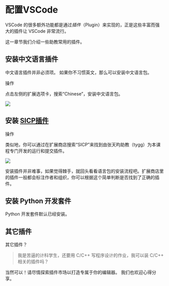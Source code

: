 # 配置VSCode

VSCode 的很多额外功能都是通&#x8FC7;_&#x63D2;件_（Plugin）来实现的，正是这些丰富而强大的插件让 VSCode 非常流行。

这一章节我们介绍一些助教常用的插件。

## 安装中文语言插件 <a href="#an-zhuang-zhong-wen-yu-yan-cha-jian" id="an-zhuang-zhong-wen-yu-yan-cha-jian"></a>

中文语言插件并非必须项。 如果你不习惯英文，那么可以安装中文语言包。

操作

点击左侧的扩展选项卡，搜索“Chinese”，安装中文语言包。

![](https://sicp.pascal-lab.net/2024/labs/lab00/images/vscode_language.png)

## 安装 [SICP插件](https://marketplace.visualstudio.com/items?itemName=doowzs.sicp) <a href="#an-zhuang-sicp-cha-jian" id="an-zhuang-sicp-cha-jian"></a>

操作

类似地，你可以通过在扩展商店搜索“SICP”来找到由张天昀助教（tygg）为本课程专门开发的运行和提交插件。

![](https://sicp.pascal-lab.net/2024/labs/lab00/images/install_sicp.png)

安装插件并非难事，如果觉得棘手，就回头看看语言包的安装流程吧。扩展商店里的插件一般都会标注作者和组织，你可以根据这个简单判断是否找到了正确的插件。

## 安装 Python 开发套件 <a href="#an-zhuang-python-kai-fa-tao-jian" id="an-zhuang-python-kai-fa-tao-jian"></a>

Python 开发套件默认已经安装。

## 其它插件 <a href="#qi-ta-cha-jian" id="qi-ta-cha-jian"></a>

其它插件？

> 我是苦逼的计科学生，还要用 C/C++ 写程序设计的作业，我可以装 C/C++ 相关的插件吗？

当然可以！请尽情探索插件市场以打造专属于你的编辑器。 我们也欢迎心得分享。
